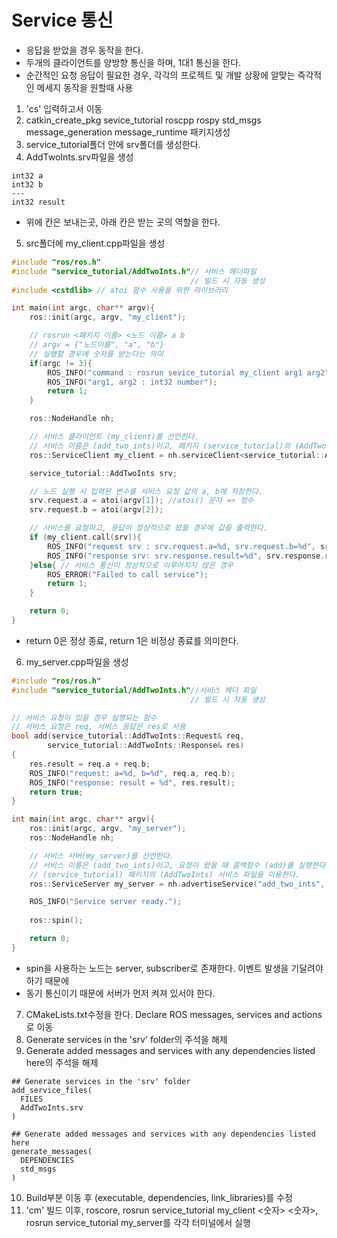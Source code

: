 # Service 통신
* 응답을 받았을 경우 동작을 한다.
* 두개의 클라이언트를 양방향 통신을 하며, 1대1 통신을 한다.
* 순간적인 요청 응답이 필요한 경우, 각각의 프로젝트 및 개발 상황에 알맞는 즉각적인 메세지 동작을 원할때 사용

1. 'cs' 입력하고서 이동
2. catkin_create_pkg sevice_tutorial roscpp rospy std_msgs message_generation message_runtime 패키지생성
3. service_tutorial폴더 안에 srv폴더를 생성한다.
4. AddTwoInts.srv파일을 생성

```
int32 a
int32 b
---
int32 result
```

* 위에 칸은 보내는곳, 아래 칸은 받는 곳의 역할을 한다.
5. src폴더에 my_client.cpp파일을 생성

```cpp
#include "ros/ros.h"
#include "service_tutorial/AddTwoInts.h"// 서비스 헤더파일
                                        // 빌드 시 자동 생성
#include <cstdlib> // atoi 함수 사용을 위한 라이브러리

int main(int argc, char** argv){
    ros::init(argc, argv, "my_client");

    // rosrun <패키지 이름> <노드 이름> a b
    // argv = {"노드이름", "a", "b"}
    // 실행할 경우에 숫자를 받는다는 의미
    if(argc != 3){
        ROS_INFO("command : rosrun sevice_tutorial my_client arg1 arg2");
        ROS_INFO("arg1, arg2 : int32 number");
        return 1;
    }

    ros::NodeHandle nh;

    // 서비스 클라이언트 (my_client)를 선언한다.
    // 서비스 이름은 (add_two_ints)이고, 패키지 (service_tutorial)의 (AddTwoInts) 서비스 파일을 사용한다.
    ros::ServiceClient my_client = nh.serviceClient<service_tutorial::AddTwoInts>("add_two_ints");

    service_tutorial::AddTwoInts srv;

    // 노드 실행 시 입력된 변수를 서비스 요청 값의 a, b에 저장한다.
    srv.request.a = atoi(argv[1]); //atoi() 문자 => 정수
    srv.request.b = atoi(argv[2]);

    // 서비스를 요청하고, 응답이 정상적으로 왔을 경우에 값을 출력한다.
    if (my_client.call(srv)){
        ROS_INFO("request srv : srv.request.a=%d, srv.request.b=%d", srv.request.a, srv.request.b);
        ROS_INFO("response srv: srv.response.result=%d", srv.response.result);
    }else{ // 서비스 통신이 정상적으로 이루어지지 않은 경우
        ROS_ERROR("Failed to call service");
        return 1;
    }

    return 0;
}
```
* return 0은 정상 종료, return 1은 비정상 종료를 의미한다.
6. my_server.cpp파일을 생성

```cpp
#include "ros/ros.h"
#include "service_tutorial/AddTwoInts.h"//서비스 헤더 파일
                                        // 빌드 시 자동 생성

// 서비스 요청이 있을 경우 실행되는 함수
// 서비스 요청은 req, 서비스 응답은 res로 사용
bool add(service_tutorial::AddTwoInts::Request& req,
        service_tutorial::AddTwoInts::Response& res)
{
    res.result = req.a + req.b;
    ROS_INFO("request: a=%d, b=%d", req.a, req.b);
    ROS_INFO("response: result = %d", res.result);
    return true;
}

int main(int argc, char** argv){
    ros::init(argc, argv, "my_server");
    ros::NodeHandle nh;

    // 서비스 서버(my_server)를 선언한다.
    // 서비스 이름은 (add_two_ints)이고, 요청이 왔을 때 콜백함수 (add)를 실행한다.
    // (service_tutorial) 패키지의 (AddTwoInts) 서비스 파일을 이용한다.
    ros::ServiceServer my_server = nh.advertiseService("add_two_ints", add);

    ROS_INFO("Service server ready.");
    
    ros::spin();

    return 0;
}
```

* spin을 사용하는 노드는 server, subscriber로 존재한다. 이벤트 발생을 기달려야 하기 때문에
* 동기 통신이기 때문에 서버가 먼저 켜져 있서야 한다.
7. CMakeLists.txt수정을 한다. Declare ROS messages, services and actions로 이동
8. Generate services in the 'srv' folder의 주석을 해제
9. Generate added messages and services with any dependencies listed here의 주석을 해제

```
## Generate services in the 'srv' folder
add_service_files(
  FILES
  AddTwoInts.srv
)

## Generate added messages and services with any dependencies listed here
generate_messages(
  DEPENDENCIES
  std_msgs
)
```

10. Build부분 이동 후 (executable, dependencies, link_libraries)를 수정
11. 'cm' 빌드 이후, roscore, rosrun service_tutorial my_client <숫자> <숫자>, rosrun service_tutorial my_server를 각각 터미널에서 실행
